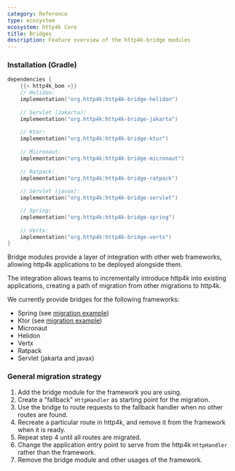 ```yaml
---
category: Reference
type: ecosystem
ecosystem: http4k Core
title: Bridges
description: Feature overview of the http4k-bridge modules
---
```


### Installation (Gradle)

```kotlin
dependencies {
    {{< http4k_bom >}}
    // Helidon: 
    implementation("org.http4k:http4k-bridge-helidon")
    
    // Servlet (Jakarta):
    implementation("org.http4k:http4k-bridge-jakarta")
    
    // Ktor: 
    implementation("org.http4k:http4k-bridge-ktor")
    
    // Micronaut: 
    implementation("org.http4k:http4k-bridge-micronaut")
    
    // Ratpack: 
    implementation("org.http4k:http4k-bridge-ratpack")
    
    // Servlet (javax): 
    implementation("org.http4k:http4k-bridge-servlet")

    // Spring: 
    implementation("org.http4k:http4k-bridge-spring")
    
    // Vertx: 
    implementation("org.http4k:http4k-bridge-vertx")
}
```
Bridge modules provide a layer of integration with other web frameworks, allowing http4k applications to be deployed alongside them.

The integration allows teams to incrementally introduce http4k into existing applications, creating a path of migration from other migrations to http4k.

We currently provide bridges for the following frameworks:
- Spring (see [migration example](https://github.com/http4k/examples/tree/master/http4k-core/migration-spring))
- Ktor (see [migration example](https://github.com/http4k/examples/tree/master/http4k-core/migration-ktor))
- Micronaut
- Helidon
- Vertx
- Ratpack
- Servlet (jakarta and javax)

### General migration strategy

1. Add the bridge module for the framework you are using.
2. Create a "fallback" `HttpHandler` as starting point for the migration.
3. Use the bridge to route requests to the fallback handler when no other routes are found.
4. Recreate a particular route in http4k, and remove it from the framework when it is ready.
5. Repeat step 4 until all routes are migrated.
6. Change the application entry point to serve from the http4k `HttpHandler` rather than the framework.
7. Remove the bridge module and other usages of the framework.
